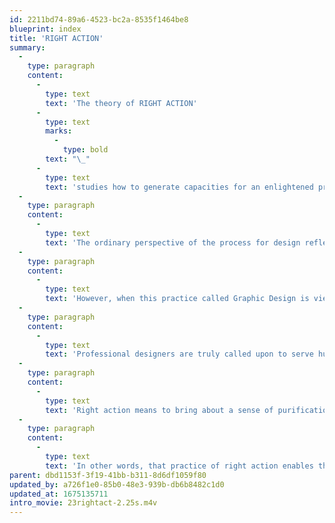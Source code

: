 ```yaml
---
id: 2211bd74-89a6-4523-bc2a-8535f1464be8
blueprint: index
title: 'RIGHT ACTION'
summary:
  -
    type: paragraph
    content:
      -
        type: text
        text: 'The theory of RIGHT ACTION'
      -
        type: text
        marks:
          -
            type: bold
        text: "\_"
      -
        type: text
        text: 'studies how to generate capacities for an enlightened process.'
  -
    type: paragraph
    content:
      -
        type: text
        text: 'The ordinary perspective of the process for design reflects an attitude driven mostly from a subjective mindset that reveal the designer’s personal interests and more superficial tendencies to please the client and imitate commercial trends.'
  -
    type: paragraph
    content:
      -
        type: text
        text: 'However, when this practice called Graphic Design is viewed as a truly professional discipline in service of humanity and the world, that design practice becomes Design with a capital D. That practice as a discipline requires a mindset in which objectivity is key. Only in an objective state of mind actions become holistically related, and that requires a process entirely based on Right Action.'
  -
    type: paragraph
    content:
      -
        type: text
        text: 'Professional designers are truly called upon to serve humanity, with objects of design reflecting a critical role in serving human consciousness. In that sense the products created, while perhaps commercially motivated, can also function as the instruments to teach that the beauty of form and their motives will stimulate higher principles for thoughts and actions. Objectivity requires to be truly dedicated to the tasks, being at once detached and neutral to results and at the same time driven by compassion and unity to service on an archetypal endeavor. Only by paying dedicated and full attention in that process to determine the whole reflects Right Action as the fallout from the premise of right motives. From that disciplined approach emerges a full sense of order and harmony to achieve the goal for the highest quality for Design—hence, with a capital D.'
  -
    type: paragraph
    content:
      -
        type: text
        text: 'Right action means to bring about a sense of purification and illumination, along with the attributes of order: refinement, grace, and atonement; and a receptivity to Truth, as an illumined state of awareness and consciousness.'
  -
    type: paragraph
    content:
      -
        type: text
        text: 'In other words, that practice of right action enables the Designer to generate a multi-centered intelligence for a consciousness free from the constraints of pre-conditioned expectations and limited perspectives. From this enlightened process, stemming from an illuminated state of being, endless possibilities are made possible as truly creative results and a depth of value, as objects that become truly POETIC enrichments for society and humanity.'
parent: dbd1153f-3f19-41bb-b311-8d6df1059f80
updated_by: a726f1e0-85b0-48e3-939b-db6b8482c1d0
updated_at: 1675135711
intro_movie: 23rightact-2.25s.m4v
---
```

